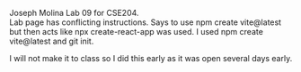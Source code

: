 Joseph Molina Lab 09 for CSE204.  
Lab page has conflicting instructions. Says to 
use npm create vite@latest but then acts like 
npx create-react-app was used. I used npm create 
vite@latest and git init.  

I will not make it to class so I did this early 
as it was open several days early.